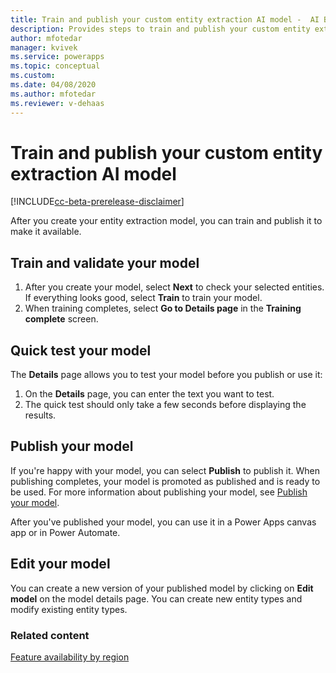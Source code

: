 ```yaml
---
title: Train and publish your custom entity extraction AI model -  AI Builder | Microsoft Docs
description: Provides steps to train and publish your custom entity extraction AI model in AI Builder.
author: mfotedar
manager: kvivek
ms.service: powerapps
ms.topic: conceptual
ms.custom: 
ms.date: 04/08/2020
ms.author: mfotedar
ms.reviewer: v-dehaas
---
```


# Train and publish your custom entity extraction AI model 

[!INCLUDE[cc-beta-prerelease-disclaimer](./includes/cc-beta-prerelease-disclaimer.md)]

After you create your entity extraction model, you can train and publish it to make it available.

## Train and validate your model

1. After you create your model, select **Next** to check your selected entities. If everything looks good, select **Train** to train your model.
1. When training completes, select **Go to Details page** in the **Training complete** screen.

## Quick test your model

The **Details** page allows you to test your model before you publish or use it:

1. On the **Details** page, you can enter the text you want to test.
1. The quick test should only take a few seconds before displaying the results.

## Publish your model

If you're happy with your model, you can select **Publish** to publish it. When publishing completes, your model is promoted as published and is ready to be used. For more information about publishing your model, see [Publish your model](publish-model.md).

After you've published your model, you can use it in a Power Apps canvas app or in Power Automate.

## Edit your model
 You can create a new version of your published model by clicking on **Edit model** on the model details page. You can create new entity types and modify existing entity types.

### Related content

[Feature availability by region](availability-region.md)